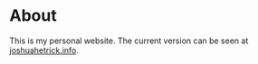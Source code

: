 # About

This is my personal website. The current version can be seen at [joshuahetrick.info](https://joshuahetrick.info).
